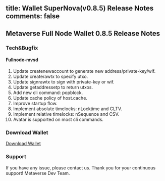 title: Wallet SuperNova(v0.8.5) Release Notes
comments: false
---

## Metaverse Full Node Wallet 0.8.5 Release Notes

### Tech&Bugfix

#### Fullnode-mvsd
1. Update createnewaccount to generate new address/private-key/wif.
2. Update createrawtx to specify utxo.
3. Update signrawtx to sign with private-key or wif.
4. Update getaddressetp to return utxos.
5. Add new cli command: popblock.
6. Update cache policy of host.cache.
7. Improve startup flow.
8. Implement absolute timelocks: nLocktime and CLTV.
9. Implement relative timelocks: nSequence and CSV.
10. Avatar is supported on most cli commands.

### Download Wallet
[Download Wallet](https://mvs.org/wallet.html)

### Support
If you have any issue, please contact us.
Thank you for your continuous support! 
Metaverse Dev Team.
